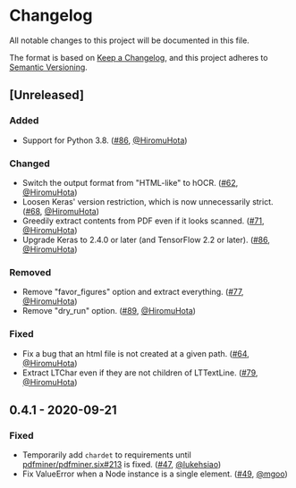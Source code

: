 # Changelog
All notable changes to this project will be documented in this file.

The format is based on [Keep a Changelog](https://keepachangelog.com/en/1.0.0/),
and this project adheres to [Semantic Versioning](https://semver.org/spec/v2.0.0.html).

## [Unreleased]

### Added
- Support for Python 3.8.
  ([#86](https://github.com/HazyResearch/pdftotree/pull/86), [@HiromuHota][HiromuHota])

### Changed
- Switch the output format from "HTML-like" to hOCR.
  ([#62](https://github.com/HazyResearch/pdftotree/pull/62), [@HiromuHota][HiromuHota])
- Loosen Keras' version restriction, which is now unnecessarily strict.
  ([#68](https://github.com/HazyResearch/pdftotree/pull/68), [@HiromuHota][HiromuHota])
- Greedily extract contents from PDF even if it looks scanned.
  ([#71](https://github.com/HazyResearch/pdftotree/pull/71), [@HiromuHota][HiromuHota])
- Upgrade Keras to 2.4.0 or later (and TensorFlow 2.2 or later).
  ([#86](https://github.com/HazyResearch/pdftotree/pull/86), [@HiromuHota][HiromuHota])

### Removed
- Remove "favor_figures" option and extract everything.
  ([#77](https://github.com/HazyResearch/pdftotree/pull/77), [@HiromuHota][HiromuHota])
- Remove "dry_run" option.
  ([#89](https://github.com/HazyResearch/pdftotree/pull/89), [@HiromuHota][HiromuHota])

### Fixed
- Fix a bug that an html file is not created at a given path.
  ([#64](https://github.com/HazyResearch/pdftotree/pull/64), [@HiromuHota][HiromuHota])
- Extract LTChar even if they are not children of LTTextLine.
  ([#79](https://github.com/HazyResearch/pdftotree/pull/79), [@HiromuHota][HiromuHota])

## 0.4.1 - 2020-09-21

### Fixed
- Temporarily add `chardet` to requirements until
  [pdfminer/pdfminer.six#213](https://github.com/pdfminer/pdfminer.six/issues/213) is fixed.
  ([#47](https://github.com/HazyResearch/pdftotree/issues/47), [@lukehsiao][lh])
- Fix ValueError when a Node instance is a single element.
  ([#49](https://github.com/HazyResearch/pdftotree/pull/49), [@mgoo][mgoo])

[lh]: https://github.com/lukehsiao
[mgoo]: https://github.com/mgoo
[HiromuHota]: https://github.com/HiromuHota